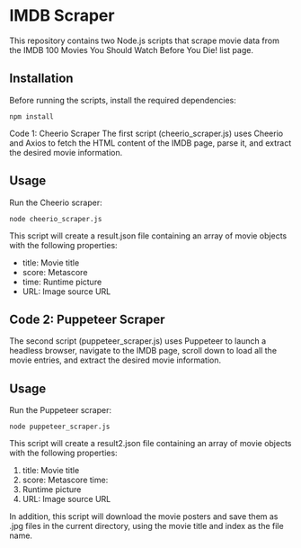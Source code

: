 
# IMDB Scraper
This repository contains two Node.js scripts that scrape movie data from the IMDB 100 Movies You Should Watch Before You Die! list page.

## Installation
Before running the scripts, install the required dependencies:

    npm install

Code 1: Cheerio Scraper
The first script (cheerio_scraper.js) uses Cheerio and Axios to fetch the HTML content of the IMDB page, parse it, and extract the desired movie information.

## Usage
Run the Cheerio scraper:

    node cheerio_scraper.js

This script will create a result.json file containing an array of movie objects with the following properties:

 - title: Movie title 
 - score: Metascore 
 - time: Runtime picture 
 - URL: Image source URL

## Code 2: Puppeteer Scraper
The second script (puppeteer_scraper.js) uses Puppeteer to launch a headless browser, navigate to the IMDB page, scroll down to load all the movie entries, and extract the desired movie information.

##  Usage
Run the Puppeteer scraper:

    node puppeteer_scraper.js

This script will create a result2.json file containing an array of movie objects with the following properties:

 1. title: Movie title 
 2. score: Metascore time: 
 3. Runtime picture
 4. URL: Image source URL

In addition, this script will download the movie posters and save them as .jpg files in the current directory, using the movie title and index as the file name.
